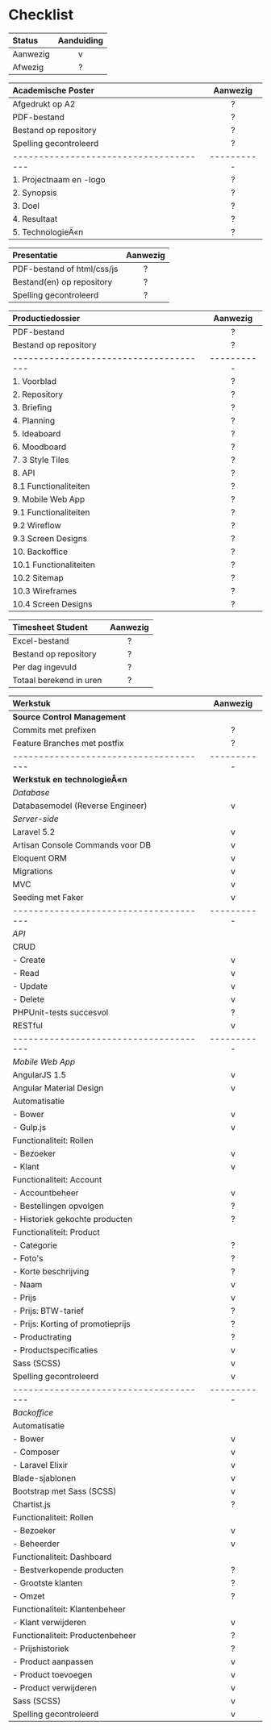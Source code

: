Checklist
=========

| Status   | Aanduiding |
|:---------|:----------:|
| Aanwezig |      v     |
| Afwezig  |      ?     |

| Academische Poster                   | Aanwezig |
|:-------------------------------------|:--------:|
| Afgedrukt op A2                      |     ?    |
| PDF-bestand                          |     ?    |
| Bestand op repository                |     ?    |
| Spelling gecontroleerd               |     ?    |
|--------------------------------------|----------|
| 1. Projectnaam en -logo              |     ?    |
| 2. Synopsis                          |     ?    |
| 3. Doel                              |     ?    |
| 4. Resultaat                         |     ?    |
| 5. TechnologieÃ«n                     |     ?    |

| Presentatie                          | Aanwezig |
|:-------------------------------------|:--------:|
| PDF-bestand of html/css/js           |     ?    |
| Bestand(en) op repository            |     ?    |
| Spelling gecontroleerd               |     ?    |

| Productiedossier                     | Aanwezig |
|:-------------------------------------|:--------:|
| PDF-bestand                          |     ?    |
| Bestand op repository                |     ?    |
|--------------------------------------|----------|
|  1.  Voorblad                        |     ?    |
|  2.  Repository                      |     ?    |
|  3.  Briefing                        |     ?    |
|  4.  Planning                        |     ?    |
|  5.  Ideaboard                       |     ?    |
|  6.  Moodboard                       |     ?    |
|  7.  3 Style Tiles                   |     ?    |
|  8.  API                             |     ?    |
|  8.1 Functionaliteiten               |     ?    |
|  9.  Mobile Web App                  |     ?    |
|  9.1 Functionaliteiten               |     ?    |
|  9.2 Wireflow                        |     ?    |
|  9.3 Screen Designs                  |     ?    |
| 10.  Backoffice                      |     ?    |
| 10.1 Functionaliteiten               |     ?    |
| 10.2 Sitemap                         |     ?    |
| 10.3 Wireframes                      |     ?    |
| 10.4 Screen Designs                  |     ?    |

| Timesheet Student                    | Aanwezig |
|:-------------------------------------|:--------:|
| Excel-bestand                        |     ?    |
| Bestand op repository                |     ?    |
| Per dag ingevuld                     |     ?    |
| Totaal berekend in uren              |     ?    |


| Werkstuk                             | Aanwezig |
|:-------------------------------------|:--------:|
| **Source Control Management**        |          |
|   Commits met prefixen               |     ?    |
|   Feature Branches met postfix       |     ?    |
|--------------------------------------|----------|
| **Werkstuk en technologieÃ«n**        |          |
|  *Database*                          |          |
|   Databasemodel (Reverse Engineer)   |     v    |
|  *Server-side*                       |          |
|   Laravel 5.2                        |     v    |
|   Artisan Console Commands voor DB   |     v    |
|   Eloquent ORM                       |     v    |
|   Migrations                         |     v    |
|   MVC                                |     v    |
|   Seeding met Faker                  |     v    |
|--------------------------------------|----------|
|  *API*                               |          |
|   CRUD                               |          |
|   - Create                           |     v    |
|   - Read                             |     v    |
|   - Update                           |     v    |
|   - Delete                           |     v    |
|   PHPUnit-tests succesvol            |     ?    |
|   RESTful                            |     v    |
|--------------------------------------|----------|
|  *Mobile Web App*                    |          |
|   AngularJS 1.5                      |     v    |
|   Angular Material Design            |     v    |
|   Automatisatie                      |          |
|   - Bower                            |     v    |
|   - Gulp.js                          |     v    |
|   Functionaliteit: Rollen            |          |
|   - Bezoeker                         |     v    |
|   - Klant                            |     v    |
|   Functionaliteit: Account           |          |
|   - Accountbeheer                    |     v    |
|   - Bestellingen opvolgen            |     ?    |
|   - Historiek gekochte producten     |     ?    |
|   Functionaliteit: Product           |          |
|   - Categorie                        |     ?    |
|   - Foto's                           |     ?    |
|   - Korte beschrijving               |     ?    |
|   - Naam                             |     v    |
|   - Prijs                            |     v    |
|   - Prijs: BTW-tarief                |     ?    |
|   - Prijs: Korting of promotieprijs  |     ?    |
|   - Productrating                    |     ?    |
|   - Productspecificaties             |     v    |
|   Sass (SCSS)                        |     v    |
|   Spelling gecontroleerd             |     v    |
|--------------------------------------|----------|
|  *Backoffice*                        |          |
|   Automatisatie                      |          |
|   - Bower                            |     v    |
|   - Composer                         |     v    |
|   - Laravel Elixir                   |     v    |
|   Blade-sjablonen                    |     v    |
|   Bootstrap met Sass (SCSS)          |     v    |
|   Chartist.js                        |     ?    |
|   Functionaliteit: Rollen            |          |
|   - Bezoeker                         |     v    |
|   - Beheerder                        |     v    |
|   Functionaliteit: Dashboard         |          |
|   - Bestverkopende producten         |     ?    |
|   - Grootste klanten                 |     ?    |
|   - Omzet                            |     ?    |
|   Functionaliteit: Klantenbeheer     |          |
|   - Klant verwijderen                |     v    |
|   Functionaliteit: Productenbeheer   |     ?    |
|   - Prijshistoriek                   |     ?    |
|   - Product aanpassen                |     v    |
|   - Product toevoegen                |     v  |
|   - Product verwijderen              |     v    |
|   Sass (SCSS)                        |     v    |
|   Spelling gecontroleerd             |     v    |
